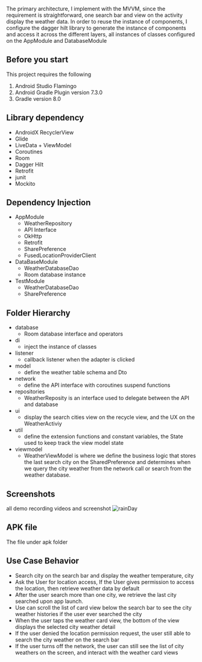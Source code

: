   The primary architecture, I implement with the MVVM, since the requirement is straightforward, one search bar and view on the activity display the weather data.  In order to reuse the instance of components, I configure the dagger hilt library to generate the instance of components and access it across the different layers, all instances of classes configured on the AppModule and DatabaseModule

## Before you start
This project requires the following

1. Android Studio Flamingo
2. Android Gradle Plugin version 7.3.0
3. Gradle version 8.0

## Library dependency
* AndroidX RecyclerView
* Glide
* LiveData + ViewModel
* Coroutines
* Room
* Dagger Hilt
* Retrofit
* junit
* Mockito

## Dependency Injection
* AppModule
  - WeatherRepository
  - API Interface
  - OkHttp
  - Retrofit
  - SharePreference
  - FusedLocationProviderClient
* DataBaseModule
  - WeatherDatabaseDao
  - Room database instance
* TestModule
  - WeatherDatabaseDao
  - SharePreference
   
## Folder Hierarchy
* database
  - Room database interface and operators
* di
  - inject the instance of classes
* listener
   - callback listener when the adapter is clicked
* model
  - define the weather table schema and Dto
* network
  - define the API interface with coroutines suspend functions
* repositories
  - WeatherReposity is an interface used to delegate between the API and database
* ui
  - display the search cities view on the recycle view, and the UX on the WeatherActiviy
* util
  - define the extension functions and constant variables, the State used to keep track the view model state
* viewmodel
  - WeatherViewModel is where we define the business logic that stores the last search city on the SharedPreference and determines when we query the city weather from the network call or search from the weather database.

## Screenshots
all demo recording videos and screenshot
![rainDay](https://github.com/geminihsu/weather/assets/1829733/bd682103-7948-44f8-80e8-a5463e904d96)


## APK file
The file under apk folder

## Use Case Behavior
* Search city on the search bar and display the weather temperature, city
* Ask the User for location access, If the User gives permission to access the location, then retrieve weather data by default
* After the user search more than one city, we retrieve the last city searched upon app launch.
* Use can scroll the list of card view below the search bar to see the city weather histories if the user ever searched the city
* When the user taps the weather card view, the bottom of the view displays the selected city weather detail
* If the user denied the location permission request, the user still able to search the city weather on the search bar
* If the user turns off the network, the user can still see the list of city weathers on the screen, and interact with the weather card views
